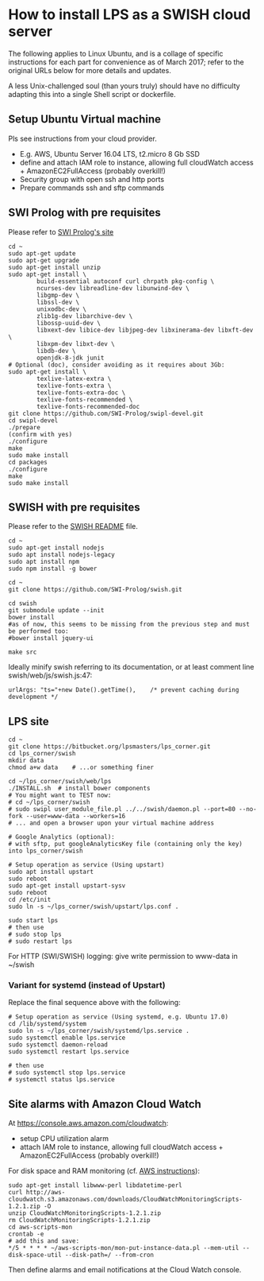 # How to install LPS as a SWISH cloud server #
The following applies to Linux Ubuntu, and is a collage of specific instructions for each part for convenience as of March 2017; refer to the original URLs below for more details and updates.

A less Unix-challenged soul (than yours truly) should have no difficulty adapting this into a single Shell script or dockerfile.
## Setup Ubuntu Virtual machine ##
Pls see instructions from your cloud provider.

* E.g. AWS, Ubuntu Server 16.04 LTS, t2.micro 8 Gb SSD
* define and attach IAM role to instance, allowing full cloudWatch access + AmazonEC2FullAccess (probably overkill!)
* Security group with open ssh and http ports
* Prepare commands ssh and sftp commands

## SWI Prolog with pre requisites ##
Please refer to [SWI Prolog's site](http://www.swi-prolog.org/build/unix.html)

```
cd ~
sudo apt-get update
sudo apt-get upgrade
sudo apt-get install unzip
sudo apt-get install \
        build-essential autoconf curl chrpath pkg-config \
        ncurses-dev libreadline-dev libunwind-dev \
        libgmp-dev \
        libssl-dev \
        unixodbc-dev \
        zlib1g-dev libarchive-dev \
        libossp-uuid-dev \
        libxext-dev libice-dev libjpeg-dev libxinerama-dev libxft-dev \
        libxpm-dev libxt-dev \
        libdb-dev \
        openjdk-8-jdk junit
# Optional (doc), consider avoiding as it requires about 3Gb:
sudo apt-get install \
        texlive-latex-extra \
        texlive-fonts-extra \
        texlive-fonts-extra-doc \
        texlive-fonts-recommended \
        texlive-fonts-recommended-doc
git clone https://github.com/SWI-Prolog/swipl-devel.git
cd swipl-devel
./prepare
(confirm with yes) 
./configure
make
sudo make install
cd packages
./configure
make
sudo make install

```

## SWISH with pre requisites ##
Please refer to the [SWISH README](https://github.com/SWI-Prolog/swish/blob/master/README.md) file.

```
cd ~
sudo apt-get install nodejs
sudo apt install nodejs-legacy
sudo apt install npm
sudo npm install -g bower

cd ~
git clone https://github.com/SWI-Prolog/swish.git

cd swish
git submodule update --init
bower install
#as of now, this seems to be missing from the previous step and must be performed too:
#bower install jquery-ui

make src
```
Ideally minify swish referring to its documentation, or at least comment line swish/web/js/swish.js:47:
```
urlArgs: "ts="+new Date().getTime(),	/* prevent caching during development */
```
## LPS site ##
```
cd ~
git clone https://bitbucket.org/lpsmasters/lps_corner.git
cd lps_corner/swish
mkdir data
chmod a+w data    # ...or something finer

cd ~/lps_corner/swish/web/lps
./INSTALL.sh  # install bower components
# You might want to TEST now:
# cd ~/lps_corner/swish
# sudo swipl user_module_file.pl ../../swish/daemon.pl --port=80 --no-fork --user=www-data --workers=16
# ... and open a browser upon your virtual machine address

# Google Analytics (optional):
# with sftp, put googleAnalyticsKey file (containing only the key) into lps_corner/swish

# Setup operation as service (Using upstart)
sudo apt install upstart
sudo reboot
sudo apt-get install upstart-sysv
sudo reboot
cd /etc/init
sudo ln -s ~/lps_corner/swish/upstart/lps.conf .

sudo start lps
# then use 
# sudo stop lps
# sudo restart lps
```
For HTTP (SWI/SWISH) logging: give write permission to www-data in ~/swish 

### Variant for systemd (instead of Upstart) ###
Replace the final sequence above with the following:

```
# Setup operation as service (Using systemd, e.g. Ubuntu 17.0)
cd /lib/systemd/system
sudo ln -s ~/lps_corner/swish/systemd/lps.service .
sudo systemctl enable lps.service
sudo systemctl daemon-reload
sudo systemctl restart lps.service

# then use
# sudo systemctl stop lps.service
# systemctl status lps.service

```

## Site alarms with Amazon Cloud Watch ##
At https://console.aws.amazon.com/cloudwatch:

* setup CPU utilization alarm
* attach IAM role to instance, allowing full cloudWatch access + AmazonEC2FullAccess (probably overkill!)

For disk space and RAM monitoring (cf. [AWS instructions](http://docs.aws.amazon.com/AWSEC2/latest/UserGuide/mon-scripts.html)): 

```
sudo apt-get install libwww-perl libdatetime-perl
curl http://aws-cloudwatch.s3.amazonaws.com/downloads/CloudWatchMonitoringScripts-1.2.1.zip -O
unzip CloudWatchMonitoringScripts-1.2.1.zip
rm CloudWatchMonitoringScripts-1.2.1.zip
cd aws-scripts-mon
crontab -e
# add this and save:
*/5 * * * * ~/aws-scripts-mon/mon-put-instance-data.pl --mem-util --disk-space-util --disk-path=/ --from-cron
```
Then define alarms and email notifications at the Cloud Watch console.

